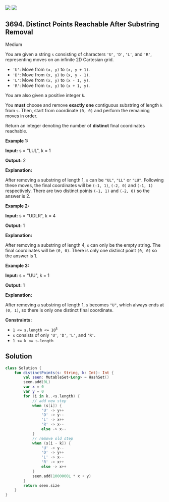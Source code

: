 [![](https://img.shields.io/github/stars/javadev/LeetCode-in-Kotlin?label=Stars&style=flat-square)](https://github.com/javadev/LeetCode-in-Kotlin)
[![](https://img.shields.io/github/forks/javadev/LeetCode-in-Kotlin?label=Fork%20me%20on%20GitHub%20&style=flat-square)](https://github.com/javadev/LeetCode-in-Kotlin/fork)

## 3694\. Distinct Points Reachable After Substring Removal

Medium

You are given a string `s` consisting of characters `'U'`, `'D'`, `'L'`, and `'R'`, representing moves on an infinite 2D Cartesian grid.

*   `'U'`: Move from `(x, y)` to `(x, y + 1)`.
*   `'D'`: Move from `(x, y)` to `(x, y - 1)`.
*   `'L'`: Move from `(x, y)` to `(x - 1, y)`.
*   `'R'`: Move from `(x, y)` to `(x + 1, y)`.

You are also given a positive integer `k`.

You **must** choose and remove **exactly one** contiguous substring of length `k` from `s`. Then, start from coordinate `(0, 0)` and perform the remaining moves in order.

Return an integer denoting the number of **distinct** final coordinates reachable.

**Example 1:**

**Input:** s = "LUL", k = 1

**Output:** 2

**Explanation:**

After removing a substring of length 1, `s` can be `"UL"`, `"LL"` or `"LU"`. Following these moves, the final coordinates will be `(-1, 1)`, `(-2, 0)` and `(-1, 1)` respectively. There are two distinct points `(-1, 1)` and `(-2, 0)` so the answer is 2.

**Example 2:**

**Input:** s = "UDLR", k = 4

**Output:** 1

**Explanation:**

After removing a substring of length 4, `s` can only be the empty string. The final coordinates will be `(0, 0)`. There is only one distinct point `(0, 0)` so the answer is 1.

**Example 3:**

**Input:** s = "UU", k = 1

**Output:** 1

**Explanation:**

After removing a substring of length 1, `s` becomes `"U"`, which always ends at `(0, 1)`, so there is only one distinct final coordinate.

**Constraints:**

*   <code>1 <= s.length <= 10<sup>5</sup></code>
*   `s` consists of only `'U'`, `'D'`, `'L'`, and `'R'`.
*   `1 <= k <= s.length`

## Solution

```kotlin
class Solution {
    fun distinctPoints(s: String, k: Int): Int {
        val seen: MutableSet<Long> = HashSet()
        seen.add(0L)
        var x = 0
        var y = 0
        for (i in k..<s.length) {
            // add new step
            when (s[i]) {
                'U' -> y++
                'D' -> y--
                'L' -> x++
                'R' -> x--
                else -> x--
            }
            // remove old step
            when (s[i - k]) {
                'U' -> y--
                'D' -> y++
                'L' -> x--
                'R' -> x++
                else -> x++
            }
            seen.add(1000000L * x + y)
        }
        return seen.size
    }
}
```